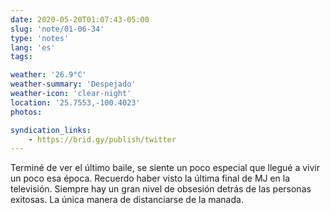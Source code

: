 ```yaml
---
date: 2020-05-20T01:07:43-05:00
slug: 'note/01-06-34'
type: 'notes'
lang: 'es'
tags:

weather: '26.9°C'
weather-summary: 'Despejado'
weather-icon: 'clear-night'
location: '25.7553,-100.4023'
photos:

syndication_links:
    - https://brid.gy/publish/twitter
---
```

Terminé de ver el último baile, se siente un poco especial que llegué a vivir un poco esa época. Recuerdo haber visto la última final de MJ en la televisión. 
Siempre hay un gran nivel de obsesión detrás de las personas exitosas. La única manera de distanciarse de la manada.